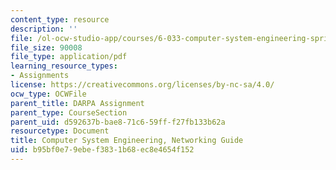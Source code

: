 ```yaml
---
content_type: resource
description: ''
file: /ol-ocw-studio-app/courses/6-033-computer-system-engineering-spring-2018/b95bf0e79ebef3831b68ec8e4654f152_MIT6_033S18networking_guide.pdf
file_size: 90008
file_type: application/pdf
learning_resource_types:
- Assignments
license: https://creativecommons.org/licenses/by-nc-sa/4.0/
ocw_type: OCWFile
parent_title: DARPA Assignment
parent_type: CourseSection
parent_uid: d592637b-bae8-71c6-59ff-f27fb133b62a
resourcetype: Document
title: Computer System Engineering, Networking Guide
uid: b95bf0e7-9ebe-f383-1b68-ec8e4654f152
---
```

